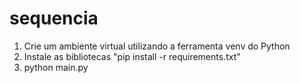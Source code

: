 # sequencia

1. Crie um ambiente virtual utilizando a ferramenta venv do Python
2. Instale as bibliotecas "pip install -r requirements.txt"
3. python main.py
